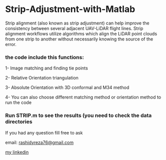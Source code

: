 # Strip-Adjustment-with-Matlab
 Strip alignment (also known as strip adjustment) can help improve the consistency between several adjacent UAV-LiDAR flight lines. Strip alignment workflows utilize algorithms which align the LiDAR point clouds from one strip to another without necessarily knowing the source of the error.

### the code include this functions: ###

1- Image matching and finding tie points

2- Relative Orientation triangulation

3- Absolute Orientation with 3D conformal and M34 method

4- You can also choose different matching method or orientation method to run the code

### Run STRIP.m to see the results (you need to check the data directories

If you had any question fill free to ask

email: rashidyreza76@gmail.com


[my linkedin](https://www.linkedin.com/in/rezarashidy/)
